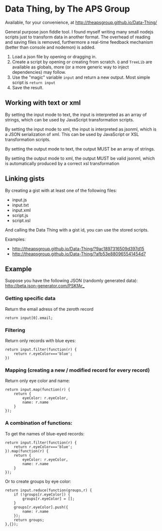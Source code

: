 Data Thing, by The APS Group
==========

Available, for your convenience, at <http://theapsgroup.github.io/Data-Thing/>

General purpose json fiddle tool. I found myself writing many small nodejs scripts just to transform data in another format. The overhead of reading and saving files is removed, furthermore a real-time feedback mechanism (better than console and nodemon) is added.

1. Load a json file by opening or dragging in.
2. Create a script by opening or creating from scratch. `Q` and `TreeLib` are available as globals, more (or a more generic way to inject dependencies) may follow.
3. Use the "magic" variable `input` and return a new output. Most simple script is `return input`
4. Save the result.

Working with text or xml
-------------

By setting the input mode to text, the input is interpreted as an array of strings, which can be used by JavaScript transformation scripts.

By setting the input mode to xml, the input is interpreted as jsonml, which is a JSON serialization of xml. This can be used by JavaScript or XSL transformation scripts.

By setting the output mode to text, the output MUST be an array of strings.

By setting the output mode to xml, the output MUST be valid jsonml, which is automatically produced by a correct xsl transformation

Linking gists
-----------

By creating a gist with at least one of the following files:

- input.js
- input.txt
- input.xml
- script.js
- script.xsl

And calling the Data Thing with a gist id, you can use the stored scripts.

Examples:

- <http://theapsgroup.github.io/Data-Thing/?9ac1897316509d397d15>
- <http://theapsgroup.github.io/Data-Thing/?afb53e880965541454d7>

Example
---------

Suppose you have the following JSON (randomly generated data): <http://beta.json-generator.com/PSKfAr_>

### Getting specific data

Return the email adress of the zeroth record

    return input[0].email;

### Filtering

Return only records with blue eyes:

    return input.filter(function(r) {
        return r.eyeColor==='blue';
    })

### Mapping (creating a new / modified record for every record)

Return only eye color and name:

    return input.map(function(r) {
        return {
            eyeColor: r.eyeColor,
            name: r.name
        }
    });

### A combination of functions:

To get the names of blue-eyed records:

    return input.filter(function(r) {
        return r.eyeColor==='blue';
    }).map(function(r) {
        return {
            eyeColor: r.eyeColor,
            name: r.name
        }
    });

Or to create groups by eye color:

    return input.reduce(function(groups,r) {
        if (!groups[r.eyeColor]) {
            groups[r.eyeColor] = [];
        }
        groups[r.eyeColor].push({
            name: r.name
        });
        return groups;
    },{});
